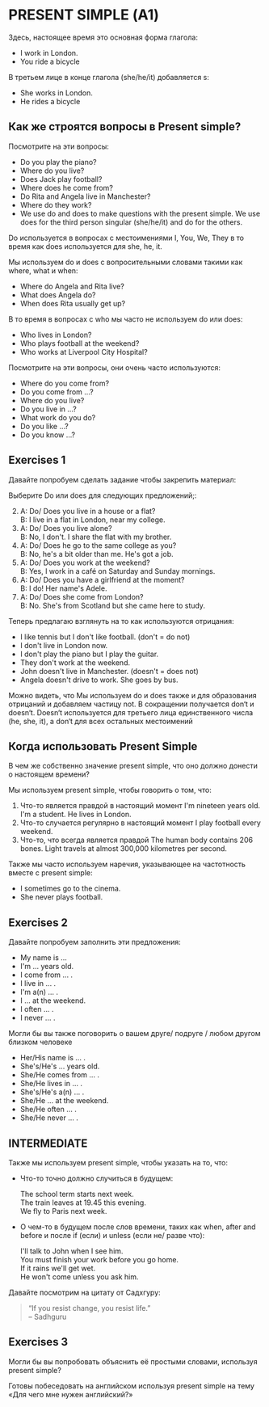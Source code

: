 # PRESENT SIMPLE (А1)

Здесь, настоящее время это основная форма глагола:

-   I work in London.
-   You ride a bicycle

В третьем лице в конце глагола (she/he/it) добавляется s:

-   She works in London.
-   He rides a bicycle

## Как же строятся вопросы в Present simple?

Посмотрите на эти вопросы:

-   Do you play the piano?
-   Where do you live?
-   Does Jack play football?
-   Where does he come from?
-   Do Rita and Angela live in Manchester?
-   Where do they work?
-   We use do and does to make questions with the present simple. We use does for the third person singular (she/he/it) and do for the others.

Do используется в вопросах с местоимениями I, You, We, They в то время как does используется для she, he, it.

Мы используем do и does с вопросительными словами такими как where, what и when:

-   Where do Angela and Rita live?
-   What does Angela do?
-   When does Rita usually get up?

В то время в вопросах с who мы часто не используем do или does:

-   Who lives in London?
-   Who plays football at the weekend?
-   Who works at Liverpool City Hospital?

Посмотрите на эти вопросы, они очень часто используются:

-   Where do you come from?
-   Do you come from ...?
-   Where do you live?
-   Do you live in ...?
-   What work do you do?
-   Do you like ...?
-   Do you know ...?

## Exercises 1

Давайте попробуем сделать задание чтобы закрепить материал:

Выберите Do или does для следующих предложений;:

2. A: Do/ Does you live in a house or a flat?  
   B: I live in a flat in London, near my college.
1. A: Do/ Does you live alone?  
   B: No, I don't. I share the flat with my brother.
1. A: Do/ Does he go to the same college as you?  
   B: No, he's a bit older than me. He's got a job.
1. A: Do/ Does you work at the weekend?  
   B: Yes, I work in a café on Saturday and Sunday mornings.
1. A: Do/ Does you have a girlfriend at the moment?  
   B: I do! Her name's Adele.
1. A: Do/ Does she come from London?  
   B: No. She's from Scotland but she came here to study.

Теперь предлагаю взглянуть на то как используются отрицания:

-   I like tennis but I don't like football. (don't = do not)
-   I don't live in London now.
-   I don't play the piano but I play the guitar.
-   They don't work at the weekend.
-   John doesn't live in Manchester. (doesn't = does not)
-   Angela doesn't drive to work. She goes by bus.

Можно видеть, что Мы используем do и does также и для образования отрицаний и добавляем частицу not. В сокращении получается don‘t и doesn‘t.
Doesn‘t используется для третьего лица единственного числа (he, she, it), а don‘t для всех остальных местоимений

## Когда использовать Present Simple

В чем же собственно значение present simple, что оно должно донести о настоящем времени?

Мы используем present simple, чтобы говорить о том, что:

1. Что-то является правдой в настоящий момент
   I'm nineteen years old.
   I'm a student.
   He lives in London.
1. Что-то случается регулярно в настоящий момент
   I play football every weekend.
1. Что-то, что всегда является правдой
   The human body contains 206 bones.
   Light travels at almost 300,000 kilometres per second.

Также мы часто используем наречия, указывающее на частотность вместе с present simple:

-   I sometimes go to the cinema.
-   She never plays football.

## Exercises 2

Давайте попробуем заполнить эти предложения:

-   My name is ...
-   I'm ... years old.
-   I come from ... .
-   I live in ...  .
-   I'm a(n) ... .
-   I ... at the weekend.
-   I often ... .
-   I never ... .

Могли бы вы также поговорить о вашем друге/ подруге / любом другом близком человеке

-   Her/His name is … .
-   She's/He's … years old.
-   She/He comes from … .
-   She/He lives in … .
-   She's/He's a(n) … .
-   She/He … at the weekend.
-   She/He often … .
-   She/He never … .

## INTERMEDIATE

Также мы используем present simple, чтобы указать на то, что:

-   Что-то точно должно случиться в будущем:
    
    The school term starts next week.  
    The train leaves at 19.45 this evening.  
    We fly to Paris next week.  

-   О чем-то в будущем после слов времени, таких как when, after and before и после if (если) и unless (если не/ разве что):
    
    I'll talk to John when I see him.  
    You must finish your work before you go home.  
    If it rains we'll get wet.  
    He won't come unless you ask him.  

Давайте посмотрим на цитату от Садхгуру:

> “If you resist change, you resist life.”  
– Sadhguru

## Exercises 3

Могли бы вы попробовать объяснить её простыми словами, используя present simple?

Готовы побеседовать на английском используя present simple на тему «Для чего мне нужен английский?»
